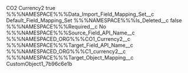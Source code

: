 <?xml version="1.0" encoding="UTF-8"?>
<CustomMetadata xmlns="http://soap.sforce.com/2006/04/metadata" xmlns:xsi="http://www.w3.org/2001/XMLSchema-instance" xmlns:xsd="http://www.w3.org/2001/XMLSchema">
    <label>CO2 Currency2</label>
    <protected>true</protected>
    <values>
        <field>%%%NAMESPACE%%%Data_Import_Field_Mapping_Set__c</field>
        <value xsi:type="xsd:string">Default_Field_Mapping_Set</value>
    </values>
    <values>
        <field>%%%NAMESPACE%%%Is_Deleted__c</field>
        <value xsi:type="xsd:boolean">false</value>
    </values>
    <values>
        <field>%%%NAMESPACE%%%Required__c</field>
        <value xsi:type="xsd:string">No</value>
    </values>
    <values>
        <field>%%%NAMESPACE%%%Source_Field_API_Name__c</field>
        <value xsi:type="xsd:string">%%%NAMESPACED_ORG%%%CO1_Currency2__c</value>
    </values>
    <values>
        <field>%%%NAMESPACE%%%Target_Field_API_Name__c</field>
        <value xsi:type="xsd:string">%%%NAMESPACED_ORG%%%C1_currency2__c</value>
    </values>
    <values>
        <field>%%%NAMESPACE%%%Target_Object_Mapping__c</field>
        <value xsi:type="xsd:string">CustomObject1_7b96c6e1b</value>
    </values>
</CustomMetadata>
